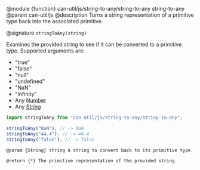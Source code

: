 @module {function} can-util/js/string-to-any/string-to-any string-to-any
@parent can-util/js
@description Turns a string representation of a primitive type back into the associated primitive.

@signature `stringToAny(string)`

Examines the provided string to see if it can be converted to a primitive type. Supported arguments are:

* "true"
* "false"
* "null"
* "undefined"
* "NaN"
* "Infinity"
* Any [Number](https://developer.mozilla.org/en-US/docs/Web/JavaScript/Reference/Global_Objects/Number)
* Any [String](https://developer.mozilla.org/en-US/docs/Web/JavaScript/Reference/Global_Objects/String)

```javascript
import stringToAny from "can-util/js/string-to-any/string-to-any";

stringToAny("NaN"); // -> NaN
stringToAny("44.4"); // -> 44.4
stringToAny("false"); // -> false
```

	@param {String} string A string to convert back to its primitive type.

	@return {*} The primitive representation of the provided string.
